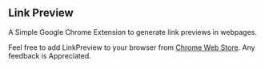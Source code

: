## Link Preview

A Simple Google Chrome Extension to generate link previews in webpages.

Feel free to add LinkPreview to your browser from [Chrome Web Store](https://chrome.google.com/webstore/). Any feedback is Appreciated.
